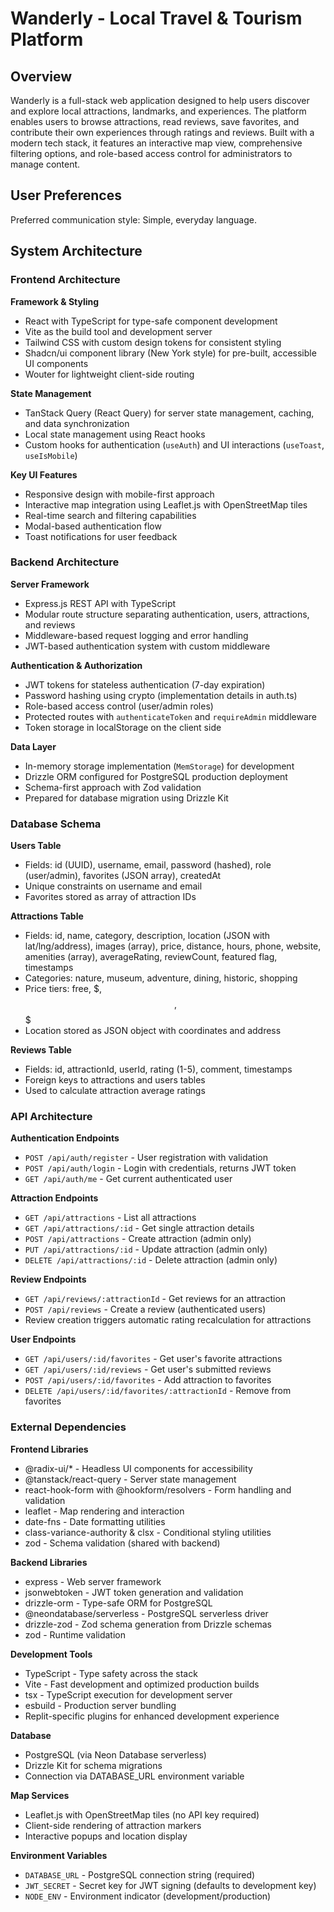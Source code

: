 # Wanderly - Local Travel & Tourism Platform

## Overview

Wanderly is a full-stack web application designed to help users discover and explore local attractions, landmarks, and experiences. The platform enables users to browse attractions, read reviews, save favorites, and contribute their own experiences through ratings and reviews. Built with a modern tech stack, it features an interactive map view, comprehensive filtering options, and role-based access control for administrators to manage content.

## User Preferences

Preferred communication style: Simple, everyday language.

## System Architecture

### Frontend Architecture

**Framework & Styling**
- React with TypeScript for type-safe component development
- Vite as the build tool and development server
- Tailwind CSS with custom design tokens for consistent styling
- Shadcn/ui component library (New York style) for pre-built, accessible UI components
- Wouter for lightweight client-side routing

**State Management**
- TanStack Query (React Query) for server state management, caching, and data synchronization
- Local state management using React hooks
- Custom hooks for authentication (`useAuth`) and UI interactions (`useToast`, `useIsMobile`)

**Key UI Features**
- Responsive design with mobile-first approach
- Interactive map integration using Leaflet.js with OpenStreetMap tiles
- Real-time search and filtering capabilities
- Modal-based authentication flow
- Toast notifications for user feedback

### Backend Architecture

**Server Framework**
- Express.js REST API with TypeScript
- Modular route structure separating authentication, users, attractions, and reviews
- Middleware-based request logging and error handling
- JWT-based authentication system with custom middleware

**Authentication & Authorization**
- JWT tokens for stateless authentication (7-day expiration)
- Password hashing using crypto (implementation details in auth.ts)
- Role-based access control (user/admin roles)
- Protected routes with `authenticateToken` and `requireAdmin` middleware
- Token storage in localStorage on the client side

**Data Layer**
- In-memory storage implementation (`MemStorage`) for development
- Drizzle ORM configured for PostgreSQL production deployment
- Schema-first approach with Zod validation
- Prepared for database migration using Drizzle Kit

### Database Schema

**Users Table**
- Fields: id (UUID), username, email, password (hashed), role (user/admin), favorites (JSON array), createdAt
- Unique constraints on username and email
- Favorites stored as array of attraction IDs

**Attractions Table**
- Fields: id, name, category, description, location (JSON with lat/lng/address), images (array), price, distance, hours, phone, website, amenities (array), averageRating, reviewCount, featured flag, timestamps
- Categories: nature, museum, adventure, dining, historic, shopping
- Price tiers: free, $, $$, $$$
- Location stored as JSON object with coordinates and address

**Reviews Table**
- Fields: id, attractionId, userId, rating (1-5), comment, timestamps
- Foreign keys to attractions and users tables
- Used to calculate attraction average ratings

### API Architecture

**Authentication Endpoints**
- `POST /api/auth/register` - User registration with validation
- `POST /api/auth/login` - Login with credentials, returns JWT token
- `GET /api/auth/me` - Get current authenticated user

**Attraction Endpoints**
- `GET /api/attractions` - List all attractions
- `GET /api/attractions/:id` - Get single attraction details
- `POST /api/attractions` - Create attraction (admin only)
- `PUT /api/attractions/:id` - Update attraction (admin only)
- `DELETE /api/attractions/:id` - Delete attraction (admin only)

**Review Endpoints**
- `GET /api/reviews/:attractionId` - Get reviews for an attraction
- `POST /api/reviews` - Create a review (authenticated users)
- Review creation triggers automatic rating recalculation for attractions

**User Endpoints**
- `GET /api/users/:id/favorites` - Get user's favorite attractions
- `GET /api/users/:id/reviews` - Get user's submitted reviews
- `POST /api/users/:id/favorites` - Add attraction to favorites
- `DELETE /api/users/:id/favorites/:attractionId` - Remove from favorites

### External Dependencies

**Frontend Libraries**
- @radix-ui/* - Headless UI components for accessibility
- @tanstack/react-query - Server state management
- react-hook-form with @hookform/resolvers - Form handling and validation
- leaflet - Map rendering and interaction
- date-fns - Date formatting utilities
- class-variance-authority & clsx - Conditional styling utilities
- zod - Schema validation (shared with backend)

**Backend Libraries**
- express - Web server framework
- jsonwebtoken - JWT token generation and validation
- drizzle-orm - Type-safe ORM for PostgreSQL
- @neondatabase/serverless - PostgreSQL serverless driver
- drizzle-zod - Zod schema generation from Drizzle schemas
- zod - Runtime validation

**Development Tools**
- TypeScript - Type safety across the stack
- Vite - Fast development and optimized production builds
- tsx - TypeScript execution for development server
- esbuild - Production server bundling
- Replit-specific plugins for enhanced development experience

**Database**
- PostgreSQL (via Neon Database serverless)
- Drizzle Kit for schema migrations
- Connection via DATABASE_URL environment variable

**Map Services**
- Leaflet.js with OpenStreetMap tiles (no API key required)
- Client-side rendering of attraction markers
- Interactive popups and location display

**Environment Variables**
- `DATABASE_URL` - PostgreSQL connection string (required)
- `JWT_SECRET` - Secret key for JWT signing (defaults to development key)
- `NODE_ENV` - Environment indicator (development/production)
